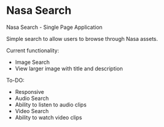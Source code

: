 # Nasa Search
Nasa Search - Single Page Application

Simple search to allow users to browse through Nasa assets.

Current functionality:
- Image Search
- View larger image with title and description

To-DO:
- Responsive
- Audio Search
- Ability to listen to audio clips
- Video Search
- Ability to watch video clips
